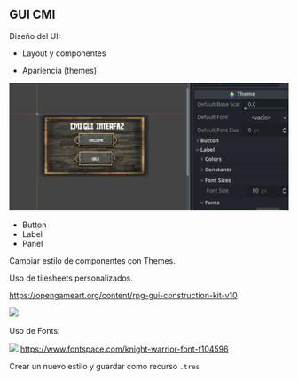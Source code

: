 ## GUI CMI 

Diseño del UI: 

- Layout y componentes

- Apariencia (themes)


![](GUI_CMI.png)

* Button
* Label
* Panel





Cambiar estilo de componentes con Themes. 

Uso de tilesheets personalizados. 

https://opengameart.org/content/rpg-gui-construction-kit-v10

![](https://opengameart.org/sites/default/files/styles/medium/public/preview_6.jpg) 

Uso de Fonts: 

![](https://see.fontimg.com/api/rf5/w16n8/NzZlMTAyNDg0YzM5NGVhMjk4ZTEyMTBiNTU1YTRmZjQub3Rm/S05JR0hUIFdBUlJJT1I/knight-warrior.png?r=fs&h=130&w=2000&fg=000000&bg=FFFFFF&tb=1&s=65) 
https://www.fontspace.com/knight-warrior-font-f104596


Crear un nuevo estilo y guardar como recurso ``.tres``

